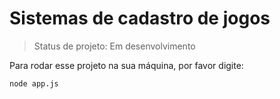 <h1>Sistemas de cadastro de jogos</h1>

> Status de projeto: Em desenvolvimento 

Para rodar esse projeto na sua máquina, por favor digite:

```
node app.js
```
